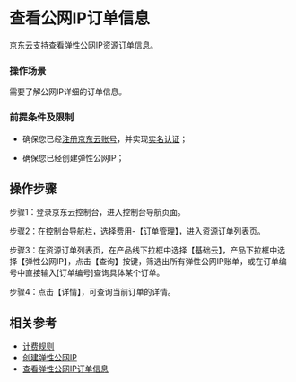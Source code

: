 # 查看公网IP订单信息


京东云支持查看弹性公网IP资源订单信息。

### 操作场景

需要了解公网IP详细的订单信息。

### 前提条件及限制

- 确保您已经[注册京东云账号](https://user.jdcloud.com/register?returnUrl=https%3A%2F%2Fwww.jdcloud.com%2F)，并实现[实名认证](https://docs.jdcloud.com/cn/real-name-verification/introduction)；

- 确保您已经创建弹性公网IP；


## 操作步骤

步骤1：登录京东云控制台，进入控制台导航页面。

步骤2：在控制台导航栏，选择费用-【订单管理】，进入资源订单列表页。

步骤3：在资源订单列表页，在产品线下拉框中选择【基础云】，产品下拉框中选择【弹性公网IP】，点击【查询】按键，筛选出所有弹性公网IP账单，或在订单编号中直接输入[订单编号]查询具体某个订单。

步骤4：点击【详情】，可查询当前订单的详情。


## 相关参考

- [计费规则](https://docs.jdcloud.com/cn/elastic-ip/billing-rules)
- [创建弹性公网IP](../Elastic-IP-Management/Create-Elastic-IP.md)
- [查看弹性公网IP订单信息](View-Ip-Order.md)
